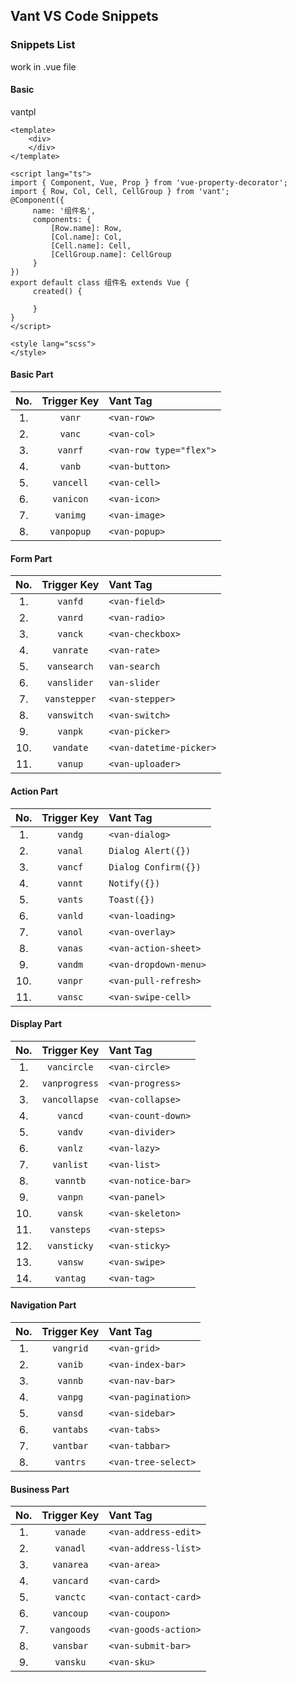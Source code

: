 <!--
 * @Description: Vant Typescript Snippets
 * @Author: sands
 * @Date: 2019-12-12
 * @LastEditTime: 2019-12-12
 * @LastEditors: 
 -->
## Vant VS Code Snippets

### Snippets List
 work in .vue file 

#### Basic 
vantpl
```
<template>
    <div>
    </div>
</template>

<script lang="ts">
import { Component, Vue, Prop } from 'vue-property-decorator';
import { Row, Col, Cell, CellGroup } from 'vant';
@Component({
     name: '组件名',
     components: {
         [Row.name]: Row,
         [Col.name]: Col,
         [Cell.name]: Cell,
         [CellGroup.name]: CellGroup
     }
})
export default class 组件名 extends Vue {
     created() {

     }
}
</script>

<style lang="scss">
</style>
```

#### Basic Part
|  No.  | Trigger&nbsp;Key | Vant Tag                |
| :---: | :--------------: | :---------------------- |
|  1.   |      `vanr`      | `<van-row>`             |
|  2.   |      `vanc`      | `<van-col>`             |
|  3.   |     `vanrf`      | `<van-row type="flex">` |
|  4.   |      `vanb`      | `<van-button>`          |
|  5.   |    `vancell`     | `<van-cell>`            |
|  6.   |    `vanicon`     | `<van-icon>`            |
|  7.   |     `vanimg`     | `<van-image>`           |
|  8.   |    `vanpopup`    | `<van-popup>`           |


#### Form Part

|  No.  | Trigger&nbsp;Key | Vant Tag                |
| :---: | :--------------: | :---------------------- |
|  1.   |     `vanfd`      | `<van-field>`           |
|  2.   |     `vanrd`      | `<van-radio>`           |
|  3.   |     `vanck`      | `<van-checkbox>`        |
|  4.   |    `vanrate`     | `<van-rate>`            |
|  5.   |   `vansearch`    | `van-search`            |
|  6.   |   `vanslider`    | `van-slider`            |
|  7.   |   `vanstepper`   | `<van-stepper>`         |
|  8.   |   `vanswitch`    | `<van-switch>`          |
|  9.   |     `vanpk`      | `<van-picker>`          |
|  10.  |    `vandate`     | `<van-datetime-picker>` |
|  11.  |     `vanup`      | `<van-uploader>`        |


#### Action Part

|  No.  | Trigger Key | Vant Tag              |
| :---: | :---------: | :-------------------- |
|  1.   |   `vandg`   | `<van-dialog>`        |
|  2.   |   `vanal`   | `Dialog Alert({})`    |
|  3.   |   `vancf`   | `Dialog Confirm({})`  |
|  4.   |   `vannt`   | `Notify({})`          |
|  5.   |   `vants`   | `Toast({})`           |
|  6.   |   `vanld`   | `<van-loading>`       |
|  7.   |   `vanol`   | `<van-overlay>`       |
|  8.   |   `vanas`   | `<van-action-sheet>`  |
|  9.   |   `vandm`   | `<van-dropdown-menu>` |
|  10.  |   `vanpr`   | `<van-pull-refresh>`  |
|  11.  |   `vansc`   | `<van-swipe-cell>`    |


#### Display Part

|  No.  |  Trigger Key  | Vant Tag           |
| :---: | :-----------: | :----------------- |
|  1.   |  `vancircle`  | `<van-circle>`     |
|  2.   | `vanprogress` | `<van-progress>`   |
|  3.   | `vancollapse` | `<van-collapse>`   |
|  4.   |    `vancd`    | `<van-count-down>` |
|  5.   |    `vandv`    | `<van-divider>`    |
|  6.   |    `vanlz`    | `<van-lazy>`       |
|  7.   |   `vanlist`   | `<van-list>`       |
|  8.   |   `vanntb`    | `<van-notice-bar>` |
|  9.   |    `vanpn`    | `<van-panel>`      |
|  10.  |    `vansk`    | `<van-skeleton>`   |
|  11.  |  `vansteps`   | `<van-steps>`      |
|  12.  |  `vansticky`  | `<van-sticky>`     |
|  13.  |    `vansw`    | `<van-swipe>`      |
|  14.  |   `vantag`    | `<van-tag>`        |


#### Navigation Part

|  No.  | Trigger Key | Vant Tag            |
| :---: | :---------: | :------------------ |
|  1.   |  `vangrid`  | `<van-grid>`        |
|  2.   |   `vanib`   | `<van-index-bar>`   |
|  3.   |   `vannb`   | `<van-nav-bar>`     |
|  4.   |   `vanpg`   | `<van-pagination>`  |
|  5.   |   `vansd`   | `<van-sidebar>`     |
|  6.   |  `vantabs`  | `<van-tabs>`        |
|  7.   |  `vantbar`  | `<van-tabbar>`      |
|  8.   |  `vantrs`   | `<van-tree-select>` |

#### Business Part
|  No.  | Trigger Key | Vant Tag             |
| :---: | :---------: | :------------------- |
|  1.   |  `vanade`   | `<van-address-edit>` |
|  2.   |  `vanadl`   | `<van-address-list>` |
|  3.   |  `vanarea`  | `<van-area>`         |
|  4.   |  `vancard`  | `<van-card>`         |
|  5.   |  `vanctc`   | `<van-contact-card>` |
|  6.   |  `vancoup`  | `<van-coupon>`       |
|  7.   | `vangoods`  | `<van-goods-action>` |
|  8.   |  `vansbar`  | `<van-submit-bar>`   |
|  9.   |  `vansku`   | `<van-sku>`          |
